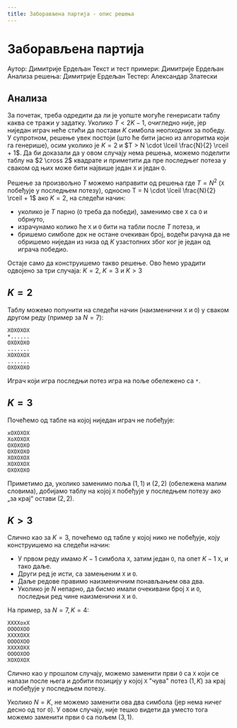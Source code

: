 ```yaml
---
title: Заборављена партија - опис решења
---
```


# Заборављена партија

Аутор: Димитрије Ердељан
Текст и тест примери: Димитрије Ердељан
Анализа решења: Димитрије Ердељан
Тестер: Александар Златески

## Анализа

За почетак, треба одредити да ли је уопште могуће генерисати таблу
каква се тражи у задатку. Уколико $Т < 2K-1$, очигледно није, јер ниједан играч неће стићи да постави $K$ симбола неопходних за победу. У
супротном, решење увек постоји (што ће бити јасно из алгоритма који га
генерише), осим уколико је $K = 2$ и $T > N \cdot \lceil \frac{N}{2}
\rceil + 1$. Да би доказали да у овом случају нема решења, можемо
поделити таблу на $2 \cross 2$ квадрате и приметити да пре последњег
потеза у сваком од њих може бити највише један `X` и један `O`.

Решење за произвољно $T$ можемо направити од решења где $T = N^2$ (`X`
побеђује у последњем потезу), односно T = N \cdot \lceil \frac{N}{2}
\rceil + 1$ ако $K = 2$, на следећи начин:

* уколико је $T$ парно (`O` треба да победи), заменимо све `X` са `O`
  и обрнуто,
* израчунамо колико ће `X` и `O` бити на табли после $T$ потеза, и
* бришемо симболе док не остане очекиван број, водећи рачуна да не
  обришемо ниједан из низа од $K$ узастопних због ког је један од
  играча победио.
  
Остаје само да конструишемо такво решење. Ово ћемо урадити одвојено за
три случаја: $K = 2$, $K = 3$ и $K > 3$

## $K = 2$

Таблу можемо попунити на следећи начин (наизменични `X` и `O`) у
сваком другом реду (пример за $N = 7$):

~~~
XOXOXOX
*......
OXOXOXO
.......
XOXOXOX
.......
OXOXOXO
~~~

Играч који игра последњи потез игра на поље обележено са `*`.

## $K = 3$

Почећемо од табле на којој ниједан играч не побеђује:

~~~
xOXOXOX
XoXOXOX
OXOXOXO
OXOXOXO
XOXOXOX
XOXOXOX
OXOXOXO
~~~

Приметимо да, уколико заменимо поља $(1,1)$ и $(2,2)$ (обележена малим
словима), добијамо таблу на којој `X` побеђује у последњем потезу ако
„за крај“ остави $(2, 2)$.

## $K > 3$

Слично као за $K = 3$, почећемо од табле у којој нико не побеђује,
коју конструишемо на следећи начин:

* У првом реду имамо $K-1$ симбола `X`, затим један `O`, па опет $K-1$
  `X`, и тако даље.
* Други ред је исти, са замењеним `X` и `O`.
* Даље редове правимо наизменичним понављањем ова два.
* Уколико је $N$ непарно, да бисмо имали очекивани број `X` и `O`,
  последњи ред чине наизменични `X` и `O`.
  
На пример, за $N = 7, K = 4$:

~~~
XXXXoxX
OOOOXOO
XXXXOXX
OOOOXOO
XXXXOXX
OOOOXOO
XOXOXOX
~~~

Слично као у прошлом случају, можемо заменити први `O` са `X` који се
налази после њега и добити позицију у којој `X` "чува" потез $(1, K)$
за крај и побеђује у последњем потезу.

Уколико $N = K$, не можемо заменити ова два симбола (јер нема ничег
десно од тог `O`). У овом случају, није тешко видети да уместо тога
можемо заменити први `O` са пољем $(3, 1)$.
